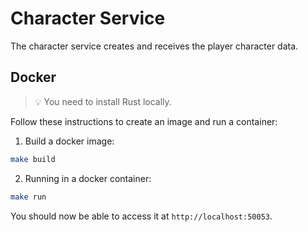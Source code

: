 # Character Service
The character service creates and receives the player character data.

## Docker
> 💡 You need to install Rust locally.

Follow these instructions to create an image and run a container:

1. Build a docker image:
```bash
make build
```

2. Running in a docker container:
```bash
make run
```
You should now be able to access it at `http://localhost:50053`.